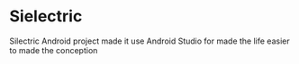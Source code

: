 # Sielectric
Silectric
Android project made it use Android Studio for made the life easier to made the conception
